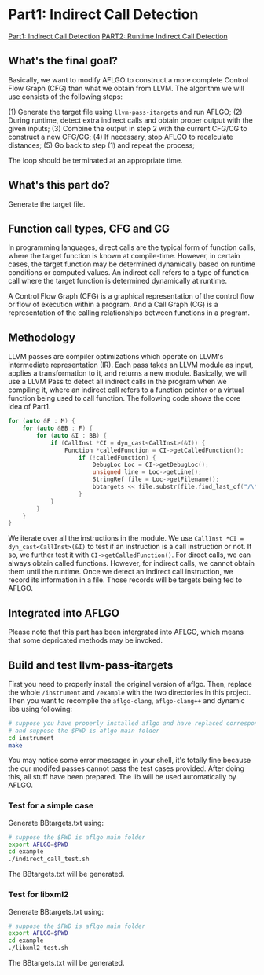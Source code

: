 # Part1: Indirect Call Detection
[Part1: Indirect Call Detection](https://github.com/LittleLerry/llvm-pass-itargets/)
[PART2: Runtime Indirect Call Detection](https://github.com/LittleLerry/llvm-pass-icg/)

## What's the final goal?

Basically, we want to modify AFLGO to construct a more complete Control Flow Graph (CFG) than what 
we obtain from LLVM. The algorithm we will use consists of the following steps:

(1) Generate the target file using `llvm-pass-itargets` and run AFLGO;
(2) During runtime, detect extra indirect calls and obtain proper output with the given inputs;
(3) Combine the output in step 2 with the current CFG/CG to construct a new CFG/CG;
(4) If necessary, stop AFLGO to recalculate distances;
(5) Go back to step (1) and repeat the process;

The loop should be terminated at an appropriate time.

## What's this part do?

Generate the target file.

## Function call types, CFG and CG

In programming languages, direct calls are the typical form of function calls, where the 
target function is known at compile-time. However, in certain cases, the target function may be 
determined dynamically based on runtime conditions or computed values. An indirect call refers 
to a type of function call where the target function is determined dynamically at runtime.

A Control Flow Graph (CFG) is a graphical representation of the control flow or flow of 
execution within a program. And a Call Graph (CG) is a representation of the calling relationships 
between functions in a program.

## Methodology
LLVM passes are compiler optimizations which operate on LLVM's intermediate representation (IR). 
Each pass takes an LLVM module as input, applies a transformation to it, and returns a 
new module. Basically, we will use a LLVM Pass to detect all indirect calls in the program 
when we compiling it, where an indirect call refers to a function pointer or a virtual function 
being used to call function. The following code shows the core idea of Part1.

```c++
for (auto &F : M) {
    for (auto &BB : F) {
        for (auto &I : BB) {				
            if (CallInst *CI = dyn_cast<CallInst>(&I)) {
                Function *calledFunction = CI->getCalledFunction();
                    if (!calledFunction) {
                        DebugLoc Loc = CI->getDebugLoc();
                        unsigned line = Loc->getLine();
                        StringRef file = Loc->getFilename();
                        bbtargets << file.substr(file.find_last_of("/\\") + 1).str() << ":" << line << "\n";
                    }
            }				
        }
    }
}
```

We iterate over all the instructions in the module. We use `CallInst *CI = dyn_cast<CallInst>(&I)` 
to test if an instruction is a call instruction or not. If so, we further test it with 
`CI->getCalledFunction()`. For direct calls, we can always obtain called functions. However, for 
indirect calls, we cannot obtain them until the runtime. Once we detect an indirect call instruction, 
we record its information in a file. Those records will be targets being fed to AFLGO.

## Integrated into AFLGO

Please note that this part has been intergrated into AFLGO, which means that some depricated methods 
may be invoked.

## Build and test llvm-pass-itargets

First you need to properly install the original version of aflgo. Then, replace the whole `/instrument` 
and `/example` with the two directories in this project. Then you want to recomplie the `aflgo-clang`, 
`aflgo-clang++` and dynamic libs using following:
```bash
# suppose you have properly installed aflgo and have replaced correspondding files
# and suppose the $PWD is aflgo main folder
cd instrument
make
```
You may notice some error messages in your shell, it's totally fine because the our modifed passes cannot 
pass the test cases provided. After doing this, all stuff have been prepared. The lib will be used 
automatically by AFLGO.

### Test for a simple case
Generate BBtargets.txt using:
```bash
# suppose the $PWD is aflgo main folder
export AFLGO=$PWD
cd example
./indirect_call_test.sh
```
The BBtargets.txt will be generated.

### Test for libxml2
Generate BBtargets.txt using:
```bash
# suppose the $PWD is aflgo main folder
export AFLGO=$PWD
cd example
./libxml2_test.sh
```
The BBtargets.txt will be generated.
